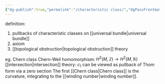 ```yaml
---
{"dg-publish":true,"permalink":"/characteristic class/","dgPassFrontmatter":true,"created":"2024-11-24T14:21:12.350+01:00","updated":"2024-12-30T23:32:46.133+01:00"}
---
```


definition:
1. pullbacks of characteristic classes on [[universal bundle\|universal bundle]]
2. axiom
3. [[topological obstruction\|topological obstruction]] theory

eg. Chern class
Chern-Weil homomorphism: $H^{2}(M,\mathbb{Z})\rightarrow H^{2}(M,\mathbb{R})$
[[intersection\|intersection]] theory: $c_{1}$ can be viewed as pullback of Thom form via a zero section
The first [[Chern class\|Chern class]] is the curvature, integrating to the [[winding number\|winding number]].
